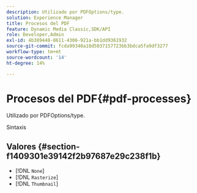 ```yaml
---
description: Utilizado por PDFOptions/type.
solution: Experience Manager
title: Procesos del PDF
feature: Dynamic Media Classic,SDK/API
role: Developer,Admin
exl-id: 4b389448-8611-4306-921a-bb1dd9361932
source-git-commit: fcda99340a18d5037157723bb3bdca5fa9df3277
workflow-type: tm+mt
source-wordcount: '14'
ht-degree: 14%

---
```


# Procesos del PDF{#pdf-processes}

Utilizado por PDFOptions/type.

Sintaxis

## Valores {#section-f1409301e39142f2b97687e29c238f1b}

* [!DNL `None`]
* [!DNL `Rasterize`]
* [!DNL `Thumbnail`]
